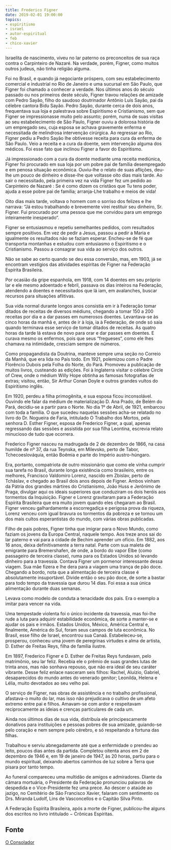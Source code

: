 ```yaml
---
title: Frederico Figner
date: 2019-02-01 19:00:00
topics: 
- espiritismo
- israel
- autor-espiritual
- feb
- chico-xavier
---
```


Israelita de nascimento, viveu no lar paterno os preconceitos de sua raça contra
o Carpinteiro de Nazaré. Na verdade, porém, Figner, como muitos outros judeus,
não tinha religião alguma.

Foi no Brasil, e quando já negociante próspero, com seu estabelecimento
comercial e industrial no Rio de Janeiro e uma sucursal em São Paulo, que Figner
foi chamado a conhecer a verdade. Nos últimos anos do século passado ou nos
primeiros deste século, Figner travou relações de amizade com Pedro Sayão, filho
do saudoso doutrinador Antônio Luís Sayão, pai da célebre cantora Bidu Sayão.
Pedro Sayão, durante cerca de dois anos, frequentava sua loja e palestrava sobre
Espiritismo e Cristianismo, sem que Figner se impressionasse muito pelo assunto;
porém, numa de suas visitas ao seu estabelecimento de São Paulo, Figner ouviu a
dolorosa história de um empregado seu, cuja esposa se achava gravemente enferma
e necessitada de melindrosa intervenção cirúrgica. Ao regressar ao Rio, Figner
pediu a Pedro Sayão lhe obtivesse receita para cura da enferma de São Paulo.
Veio a receita e a cura da doente, sem intervenção alguma dos médicos. Foi esse
fato que inclinou Figner a favor do Espiritismo.

Já impressionado com a cura da doente mediante uma receita mediúnica, Figner foi
procurado em sua loja por um pobre pai de família desempregado e em penosa
situação econômica. Ouviu-lhe o relato de suas aflições, deu-lhe um pouco de
dinheiro e disse-lhe que voltasse oito dias mais tarde. Ao sair o necessitado,
pela primeira vez na vida Figner fez um pedido ao Carpinteiro de Nazaré : Se é
como dizem os cristãos que Tu tens poder, ajuda a esse pobre pai de família;
arranja-Lhe trabalho e meios de vida!

Oito dias mais tarde, voltava o homem com o sorriso dos felizes e lhe narrava:
“Já estou trabalhando e brevemente virei restituir seu dinheiro, Sr. Figner. Fui
procurado por uma pessoa que me convidou para um emprego inteiramente
inesperado“.

Figner se entusiasmou e repetiu semelhantes pedidos, com resultados sempre
positivos. Em vez de pedir a Jesus, passou a pedir a Maria e igualmente os
resultados não se faziam esperar. Encheu-se de fé que transporta montanhas e
estudou com entusiasmo o Espiritismo e o Cristianismo. Passou a consagrar sua
vida ao serviço dos outros.

Não se sabe ao certo quando se deu essa conversão, mas, em 1903, já se encontram
vestígios das atividades espíritas de Figner na Federação Espírita Brasileira.

Por ocasião da gripe espanhola, em 1918, com 14 doentes em seu próprio lar e ele
mesmo adoentado e febril, passava os dias inteiros na Federação, atendendo a
doentes e necessitados que lá iam, em avalanches, buscar recursos para situações
aflitivas.

Sua vida normal durante longos anos consistia em ir à Federação tomar ditados de
receitas de diversos médiuns, chegando a tomar 150 a 200 receitas por dia e a
dar passes em numerosos doentes. Levantava-se às cinco horas da manhã e, antes
de ir à loja, ia à Federação, de onde só saía quando terminava esse serviço de
tomar ditados de receitas. Às quatro horas da tarde lá estava de novo para orar
e dar passes em doentes. E curava mesmo os enfermos, pois que seus “fregueses“,
como ele lhes chamava na intimidade, cresciam sempre de números.

Como propagandista da Doutrina, manteve sempre uma seção no Correio da Manhã,
que era lida no País todo. Em 1921, polemizou com o Padre Florêncio Dubois pela
Folha do Norte, do Pará. Promoveu a publicação de muitos livros, custeando as
edições. Foi à Inglaterra visitar o célebre Circle of Crew, onde o médium Willy
Hope obtinha as famosas fotografias de extras; visitou, então, Sir Arthur Conan
Doyle e outros grandes vultos do Espiritismo inglês.

Em 1920, perdeu a filha primogênita, e sua esposa ficou inconsolável. Ouvindo
ele falar da médium de materialização D. Ana Prado, de Belém do Pará, decidiu-se
a partir para o Norte. No dia 1º de Abril, de 1921, embarcou com toda a família.
O que sucedeu naquelas sessões acha-se relatado no livro do Dr. Nogueira de
Faria, intitulado O Trabalho dos Mortos, pela senhora D. Esther Figner, esposa
de Frederico Figner, a qual, apenas regressando das sessões e assistida por sua
filha Leontina, escrevia relato minucioso de tudo que ocorrera.

Frederico Figner nasceu na madrugada de 2 de dezembro de 1866, na casa humilde
de nº 37, da rua Teynska, em Milevsko, perto de Tabor, Tchecoeslováquia, então
Boêmia e parte do Império austro-húngaro.

Era, portanto, compatriota de outro missionário que como ele vinha cumprir sua
tarefa no Brasil, durante longa existência como brasileiro, entre os melhores,
Francisco Valdomiro Lorenz, nascido em Zbislav, perto de Tcháslav, e chegado ao
Brasil dois anos depois de Figner. Ambos vinham da Pátria dos grandes mártires
do Cristianismo, João Huss e Jerônimo de Praga, divulgar aqui os ideais
superiores que conduziram os dois heróis aos tormentos da Inquisição. Figner e
Lorenz gravitaram para a Federação Espírita Brasileira que era muito jovem
quando eles chegaram ao Brasil. Figner venceu galhardamente a escorregadiça e
perigosa prova da riqueza, Lorenz venceu com igual bravura os tormentos da
pobreza e se tornou um dos mais cultos esperantistas do mundo, com várias obras
publicadas.

Filho de pais pobres, Figner tinha que imigrar para o Novo Mundo, como faziam os
jovens da Europa Central, naquele tempo. Aos treze anos sai do lar paterno e vai
para a cidade de Bechim aprender um ofício. Em 1882, aos 16 anos, deixa
definitivamente a terra natal. Parte com sua maleta de emigrante para
Bremershafen, de onde, a bordo do vapor Elbe (como passageiro de terceira
classe), ruma para os Estados Unidos só levando dinheiro para a travessia.
Contava Figner um pormenor interessante dessa viagem. Sua mãe fizera e lhe dera
para a viagem uma trança de pão doce. Chegando a bordo, nota que a alimentação
de terceira classe é absolutamente insuportável. Divide então o seu pão doce, de
sorte a bastar para todo tempo da travessia que durou 14 dias. Foi essa a sua
única alimentação durante duas semanas.

Levava como modelo de conduta a tenacidade dos pais. Era o exemplo a imitar para
vencer na vida.

Uma tempestade violenta foi o único incidente da travessia, mas foi-lhe rude a
luta para adquirir estabilidade econômica, de sorte a manter-se e ajudar os pais
e irmãos. Estados Unidos, México, América Central e, finalmente, América do Sul,
foram seus campos de luta econômica. No Brasil, esse filho de Israel, encontrou
sua Canaã. Estabeleceu-se, prosperou, conheceu uma jovem de peregrinas virtudes
e alma de artista, D. Esther de Freitas Reys, filha de família ilustre.

Em 1897, Frederico Figner e D. Esther de Freitas Reys fundavam, pelo matrimônio,
seu lar feliz. Recebia ele o prêmio de suas grandes lutas de trinta anos, mas
não sonhava repouso, que não era ideal de seu caráter vibrante. Desse feliz
enlace nasceram seis filhos: Rachel, Aluízio, Gabriel, desaparecidos do mundo
antes do venerado genitor; Leonilda, Helena e Lélia, muito devotados ao seu
velho pai.

O serviço de Figner, nas obras de assistência e no trabalho profissional,
afastava-o muito do lar, mas isso não prejudicava o cultivo de um afeto extremo
entre pai e filhos. Amavam-se com ardor e respeitavam reciprocamente as ideias e
crenças particulares de cada um.

Ainda nos últimos dias de sua vida, distribuía ele principescamente donativos
para instituições e pessoas pobres de sua amizade, guiando-se pelo coração e nem
sempre pelo cérebro, e só respeitando a fortuna das filhas.

Trabalhou e serviu abnegadamente até que a enfermidade o prendeu ao leito,
poucos dias antes da partida. Completou oitenta anos em 2 de dezembro de 1946 e,
em 19 de janeiro de 1947, às 20 horas, partiu para o mundo espiritual, deixando
abertos caminhos de luz sobre a Terra que pisara por tanto tempo.

Ao funeral compareceu uma multidão de amigos e admiradores. Diante da câmara
mortuária, o Presidente da Federação pronunciou palavras de despedida e o
Vice-Presidente fez uma prece. Ao descer o ataúde ao jazigo, no Cemitério de São
Francisco Xavier, falaram com sentimento os Drs. Miranda Ludolf, Lins de
Vasconcellos e o Capitão Silva Pinto.

A Federação Espírita Brasileira, após a morte de Figner, publicou-lhe alguns dos
escritos no livro intitulado − Crônicas Espíritas.


## Fonte
[O Consolador](http://www.oconsolador.com.br/linkfixo/biografias/fredericofigner.html)




